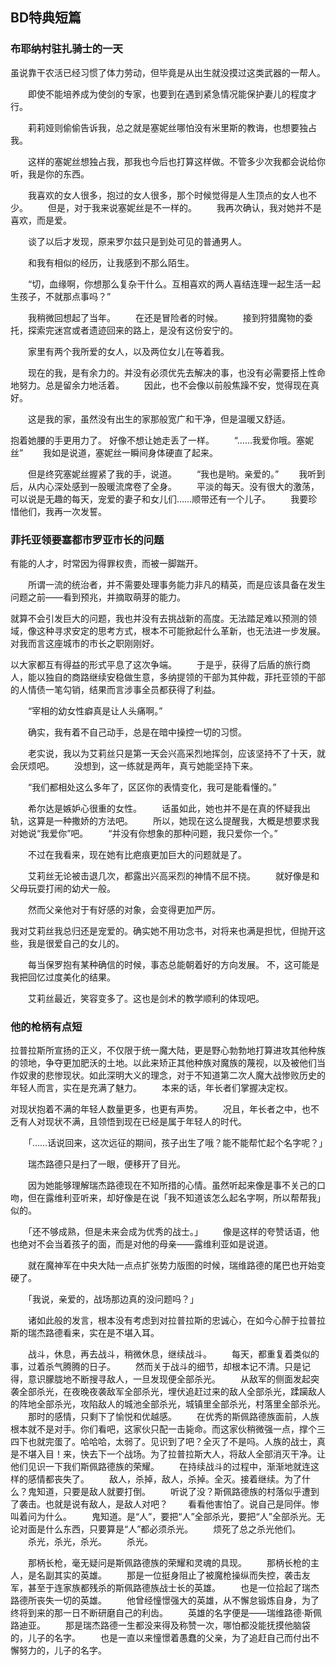 ## BD特典短篇
### 布耶纳村驻扎骑士的一天
虽说靠干农活已经习惯了体力劳动，但毕竟是从出生就没摸过这类武器的一帮人。

　　即使不能培养成为使剑的专家，也要到在遇到紧急情况能保护妻儿的程度才行。

　　莉莉娅则偷偷告诉我，总之就是塞妮丝哪怕没有米里斯的教诲，也想要独占我。

　　这样的塞妮丝想独占我，那我也今后也打算这样做。不管多少次我都会说给你听，我是你的东西。

　　我喜欢的女人很多，抱过的女人很多，那个时候觉得是人生顶点的女人也不少。
　　但是，对于我来说塞妮丝是不一样的。
　　我再次确认，我对她并不是喜欢，而是爱。

　　谈了以后才发现，原来罗尔兹只是到处可见的普通男人。

　　和我有相似的经历，让我感到不那么陌生。

　　“切，血缘啊，你想那么复杂干什么。互相喜欢的两人喜结连理一起生活一起生孩子，不就那点事吗？”

　　我稍微回想起了当年。
　　在还是冒险者的时候。
　　接到狩猎魔物的委托，探索完迷宫或者遗迹回来的路上，是没有这份安宁的。

　　家里有两个我所爱的女人，以及两位女儿在等着我。

　　现在的我，是有余力的。并没有必须优先去解决的事，也没有必需要搭上性命地努力。总是留余力地活着。
　　因此，也不会像以前般焦躁不安，觉得现在真好。

　　这是我的家，虽然没有出生的家那般宽广和干净，但是温暖又舒适。

抱着她腰的手更用力了。
好像不想让她走丢了一样。
　　“……我爱你哦。塞妮丝”
　　我如是说道，塞妮丝一瞬间身体硬直了起来。

　　但是终究塞妮丝握紧了我的手，说道。
　　“我也是哟。亲爱的。”
　　我听到后，从内心深处感到一股暖流席卷了全身。
　　平淡的每天。没有很大的激荡，可以说是无趣的每天，宠爱的妻子和女儿们……顺带还有一个儿子。
　　我要珍惜他们，我再一次发誓。
### 菲托亚领要塞都市罗亚市长的问题
有能的人才，时常因为得罪权贵，而被一脚踹开。

　　所谓一流的统治者，并不需要处理事务能力非凡的精英，而是应该具备在发生问题之前——看到预兆，并摘取萌芽的能力。

就算不会引发巨大的问题，我也并没有去挑战新的高度。无法踏足难以预测的领域，像这种寻求安定的思考方式，根本不可能掀起什么革新，也无法进一步发展。
对我而言这座城市的市长之职刚刚好。

以大家都互有得益的形式平息了这次争端。
　　于是乎，获得了后盾的旅行商人，能以独自的商路继续安稳做生意，多纳提领的干部为其仲裁，菲托亚领的干部的人情债一笔勾销，结果而言涉事全员都获得了利益。

　　“宰相的幼女性癖真是让人头痛啊。”

　　确实，我有着不自己动手，总是在暗中操控一切的习惯。

　　老实说，我以为艾莉丝只是第一天会兴高采烈地挥剑，应该坚持不了十天，就会厌烦吧。
　　没想到，这一练就是两年，真亏她能坚持下来。

　　“我们都相处这么多年了，区区你的表情变化，我可是能看懂的。”

　　希尔达是嫉妒心很重的女性。
　　话虽如此，她也并不是在真的怀疑我出轨，这算是一种撒娇的方法吧。
　　所以，她现在这么提醒我，大概是想要求我对她说“我爱你”吧。
　　“并没有你想象的那种问题，我只爱你一个。”

　　不过在我看来，现在她有比疤痕更加巨大的问题就是了。

　　艾莉丝无论被击退几次，都露出兴高采烈的神情不屈不挠。
　　就好像是和父母玩耍打闹的幼犬一般。

　　然而父亲他对于有好感的对象，会变得更加严厉。

我对艾莉丝我总归还是宠爱的。确实她不用功念书，对将来也满是担忧，但抛开这些，我是很爱自己的女儿的。

　　每当保罗抱有某种确信的时候，事态总能朝着好的方向发展。
不，这可能是我把回忆过度美化的结果。

　　艾莉丝最近，笑容变多了。这也是剑术的教学顺利的体现吧。
### 他的枪柄有点短
拉普拉斯所宣扬的正义，不仅限于统一魔大陆，更是野心勃勃地打算进攻其他种族的领地，争夺更加肥沃的土地。以此来矫正其他种族对魔族的蔑视，以及被他们当作奴隶的悲惨现状。如此深明大义的理念，对于不知道第二次人魔大战惨败历史的年轻人而言，实在是充满了魅力。
　　本来的话，年长者们掌握决定权。

对现状抱着不满的年轻人数量更多，也更有声势。
　　况且，年长者之中，也不乏有人对现状不满，且领悟到现在已经是属于年轻人的时代。

　　「……话说回来，这次远征的期间，孩子出生了哦？能不能帮忙起个名字呢？」

　　瑞杰路德只是扫了一眼，便移开了目光。

　　因为她能够理解瑞杰路德现在不知所措的心情。虽然听起来像是事不关己的口吻，但在露维利亚听来，却好像是在说「我不知道该怎么起名字啊，所以帮帮我」似的。

　　「还不够成熟，但是未来会成为优秀的战士。」
　　像是这样的夸赞话语，他也绝对不会当着孩子的面，而是对他的母亲——露维利亚如是说道。

　　就在魔神军在中央大陆一点点扩张势力版图的时候，瑞维路德的尾巴也开始变硬了。

　　「我说，亲爱的，战场那边真的没问题吗？」

　　诸如此般的发言，根本没有考虑到对拉普拉斯的忠诚心，在如今心醉于拉普拉斯的瑞杰路德看来，实在是不堪入耳。

　　战斗，休息，再去战斗，稍微休息，继续战斗。
　　每天，都重复着类似的事，过着杀气腾腾的日子。
　　然而关于战斗的细节，却根本记不清。只是记得，意识朦胧地不断搜寻敌人，一旦发现便全部杀光。
　　从敌军的侧面发起突袭全部杀光，在夜晚夜袭敌军全部杀光，埋伏追赶过来的敌人全部杀光，蹂躏敌人的阵地全部杀光，攻陷敌人的城池全部杀光，城镇里全部杀光，村落里全部杀光。
　　那时的感情，只剩下了愉悦和优越感。
　　在优秀的斯佩路德族面前，人族根本就不是对手。你们看吧，这家伙只配一击毙命。而这家伙稍微强一点，撑个三四下也就完蛋了。哈哈哈，太弱了。见识到了吧？全灭了不是吗。人族的战士，真是不堪入目！来，快去下一个战场。为了拉普拉斯大人，将敌人全部消灭干净。让他们见识一下我们斯佩路德族的荣耀。
　　在持续战斗的过程中，渐渐地就连这样的感情都丧失了。
　　敌人，杀掉，敌人，杀掉。全灭。接着继续。为了什么？鬼知道，只要是敌人就要打倒。
　　听说了没？斯佩路德族的村落似乎遭到了袭击。也就是说有敌人，是敌人对吧？
　　看看他害怕了。说自己是同伴。惨叫着问为什么。
　　鬼知道。是“人”，要把“人”全部杀光，要把“人”全部杀光。无论对面是什么东西，只要算是“人”都必须杀光。
　　烦死了总之杀光他们。
　　杀光，杀光，杀光。
　　杀光。

　　那柄长枪，毫无疑问是斯佩路德族的荣耀和灵魂的具现。
　　那柄长枪的主人，是名副其实的英雄。
　　那是一位挺身阻止了被魔枪操纵而失控，袭击友军，甚至于连家族都残杀的斯佩路德族战士长的英雄。
　　也是一位拾起了瑞杰路德所丧失一切的英雄。
　　他曾经憧憬强大的英雄，从不懈怠锻炼自身，为了终将到来的那一日不断研磨自己的利齿。
　　英雄的名字便是——瑞维路德·斯佩路迪亚。
　　那是瑞杰路德一生都没来得及称赞一次，哪怕都没能抚摸他脑袋的，儿子的名字。
　　也是一直以来憧憬着愚蠢的父亲，为了追赶自己而付出不懈努力的，儿子的名字。
　　